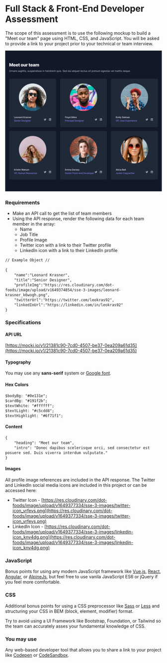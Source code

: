 # Full Stack & Front-End Developer Assessment 

The scope of this assessment is to use the following mockup to build a "Meet our team" page using HTML, CSS, and JavaScript.  You will be asked to provide a link to your project prior to your technical or team interview.

![Meet our team](meet-our-team.jpg)

### Requirements
* Make an API call to get the list of team members
* Using the API response, render the following data for each team member in the array:
  * Name
  * Job Title
  * Profile Image
  * Twitter icon with a link to their Twitter profile
  * LinkedIn icon with a link to their LinkedIn profile

```
// Example Object //

{
    "name":"Leonard Krasner",
    "title":"Senior Designer",
    "profileImg":"https://res.cloudinary.com/dot-foods/image/upload/v1649374854/sse-3-images/leonard-krasner_k6wogh.png",
    "twitterUrl":"https://twitter.com/leokras92",
    "linkedInUrl":"https://linkedin.com/in/leokras92"
}
```

### Specifications

#### API URL
[https://mocki.io/v1/21381c90-7cd0-4507-be37-0ea209a61d35](https://mocki.io/v1/21381c90-7cd0-4507-be37-0ea209a61d35)

#### Typography
You may use any **sans-serif** system or [Google font](https://fonts.google.com/). 

#### Hex Colors
```
$bodyBg: "#0e131e";
$cardBg: "#191f2b";
$textWhite: "#ffffff";
$textLight: "#c5cdd8";
$textHighlight: "#6f71f1";
```
#### Content
```
{
    "heading": "Meet our team",
    "intro": "Donec dapibus scelerisque orci, sed consectetur est posuere sed. Duis viverra interdum vulputate."
}
```
#### Images 
All profile image references are included in the API response. The Twitter and LinkedIn social media icons are included in this project or can be accessed here:

* Twitter Icon - [https://res.cloudinary.com/dot-foods/image/upload/v1649377334/sse-3-images/twitter-icon_vrfevs.png](https://res.cloudinary.com/dot-foods/image/upload/v1649377334/sse-3-images/twitter-icon_vrfevs.png)
* LinkedIn Icon - [https://res.cloudinary.com/dot-foods/image/upload/v1649377334/sse-3-images/linkedin-icon_knv4dg.png](https://res.cloudinary.com/dot-foods/image/upload/v1649377334/sse-3-images/linkedin-icon_knv4dg.png)

### JavaScript
Bonus points for using any modern JavaScript framework like [Vue.js](https://vuejs.org/), [React](https://reactjs.org/), [Angular](https://angular.io/), or [AlpineJs](https://alpinejs.dev/), but feel free to use vanila JavaScript ES6 or jQuery if you feel more comfortable.

### CSS

Additional bonus points for using a CSS preprocessor like [Sass](https://sass-lang.com/) or [Less](https://lesscss.org/) and structuring your CSS in BEM (block, element, modifier) format. 

Try to avoid using a UI Framework like Bootstrap, Foundation, or Tailwind so the team can accurately asses your fundamental knowledge of CSS.

### You may use
Any web-based developer tool that allows you to share a link to your project like [Codepen](https://codepen.io/) or [CodeSandbox](https://codesandbox.io/).